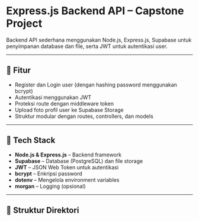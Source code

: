 # Express.js Backend API – Capstone Project

Backend API sederhana menggunakan Node.js, Express.js, Supabase untuk penyimpanan database dan file, serta JWT untuk autentikasi user.

---

## 🔧 Fitur

- Register dan Login user (dengan hashing password menggunakan bcrypt)
- Autentikasi menggunakan JWT
- Proteksi route dengan middleware token
- Upload foto profil user ke Supabase Storage
- Struktur modular dengan routes, controllers, dan models

---

## 🚀 Tech Stack

- **Node.js & Express.js** – Backend framework
- **Supabase** – Database (PostgreSQL) dan file storage
- **JWT** – JSON Web Token untuk autentikasi
- **bcrypt** – Enkripsi password
- **dotenv** – Mengelola environment variables
- **morgan** – Logging (opsional)

---

## 📂 Struktur Direktori

